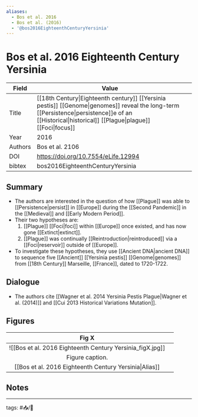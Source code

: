 ```yaml
---
aliases:
  - Bos et al. 2016
  - Bos et al. (2016)
  - '@bos2016EighteenthCenturyYersinia'
---
```


# Bos et al. 2016 Eighteenth Century Yersinia

| Field   | Value                                                                                                                                                                                               |     |
| ------- | --------------------------------------------------------------------------------------------------------------------------------------------------------------------------------------------------- | --- |
| Title   | [[18th Century\|Eighteenth century]] [[Yersinia pestis]] [[Genome\|genomes]] reveal the long-term [[Persistence\|persistence]]e of an [[Historical\|historical]] [[Plague\|plague]] [[Foci\|focus]] |     |
| Year    | 2016                                                                                                                                                                                                |     |
| Authors | Bos et al. 2106                                                                                                                                                                                     |     |
| DOI     | <https://doi.org/10.7554/eLife.12994>                                                                                                                                                                                           |     |
| bibtex  | bos2016EighteenthCenturyYersinia                                                                                                                                                                                                    |     |


## Summary

- The authors are interested in the question of how [[Plague]] was able to [[Persistence|persist]] in [[Europe]] during the [[Second Pandemic]] in the [[Medieval]] and [[Early Modern Period]].
- Their two hypotheses are:
	1. [[Plague]] [[Foci|foci]] within [[Europe]] once existed, and has now gone [[Extinct|extinct]].
	1. [[Plague]] was continually [[Reintroduction|reintroduced]] via a [[Foci|reservoir]] outside of [[Europe]].
- To investigate these hypotheses, they use [[Ancient DNA|ancient DNA]] to sequence five [[Ancient]] [[Yersinia pestis]] [[Genome|genomes]] from [[18th Century]] Marseille, [[France]], dated to 1720-1722.

## Dialogue

- The authors cite [[Wagner et al. 2014 Yersinia Pestis Plague|Wagner et al. (2014)]] and [[Cui 2013 Historical Variations Mutation]].
 
## Figures

|          Fig X          |     |
|:-----------------------:| --- |
| ![[Bos et al. 2016 Eighteenth Century Yersinia_figX.jpg]] |     |
|     Figure caption.     |     |
[[Bos et al. 2016 Eighteenth Century Yersinia\|Alias]] | 	|	

## Notes

---

tags: #📥/📰